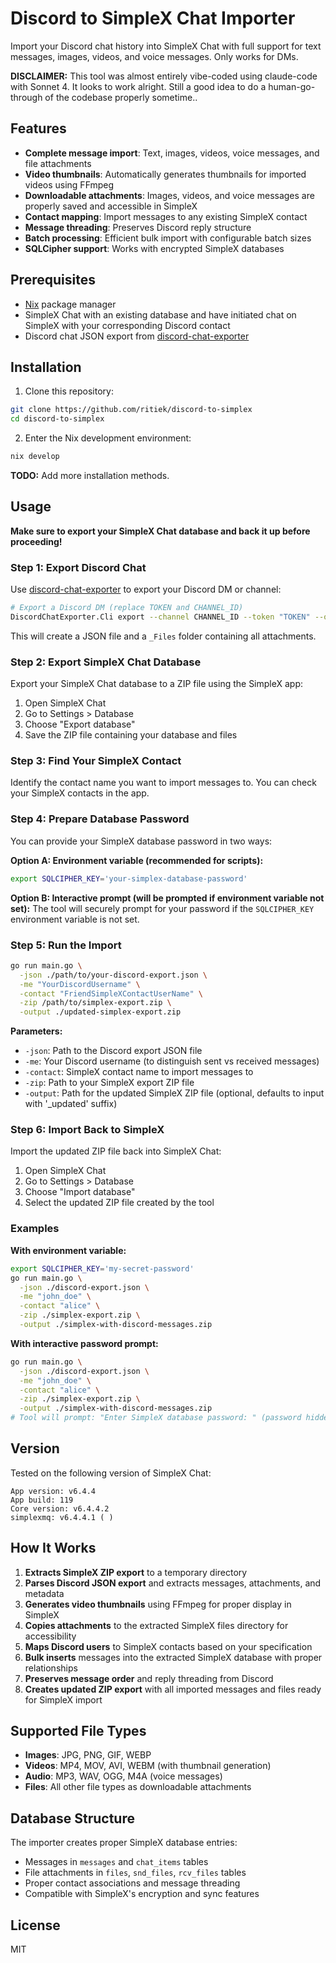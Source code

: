 # Discord to SimpleX Chat Importer

Import your Discord chat history into SimpleX Chat with full support for text messages, images, videos, and voice messages.
Only works for DMs.

**DISCLAIMER:** This tool was almost entirely vibe-coded using claude-code with Sonnet 4. It looks to work alright. Still
a good idea to do a human-go-through of the codebase properly sometime..

## Features

- **Complete message import**: Text, images, videos, voice messages, and file attachments
- **Video thumbnails**: Automatically generates thumbnails for imported videos using FFmpeg
- **Downloadable attachments**: Images, videos, and voice messages are properly saved and accessible in SimpleX
- **Contact mapping**: Import messages to any existing SimpleX contact
- **Message threading**: Preserves Discord reply structure
- **Batch processing**: Efficient bulk import with configurable batch sizes
- **SQLCipher support**: Works with encrypted SimpleX databases

## Prerequisites

- [Nix](https://nixos.org/download.html) package manager
- SimpleX Chat with an existing database and have initiated chat on SimpleX with your corresponding Discord contact
- Discord chat JSON export from [discord-chat-exporter](https://github.com/Tyrrrz/DiscordChatExporter)

## Installation

1. Clone this repository:
```bash
git clone https://github.com/ritiek/discord-to-simplex
cd discord-to-simplex
```

2. Enter the Nix development environment:
```bash
nix develop
```

**TODO:** Add more installation methods.

## Usage

**Make sure to export your SimpleX Chat database and back it up before proceeding!**

### Step 1: Export Discord Chat

Use [discord-chat-exporter](https://github.com/Tyrrrz/DiscordChatExporter) to export your Discord DM or channel:

```bash
# Export a Discord DM (replace TOKEN and CHANNEL_ID)
DiscordChatExporter.Cli export --channel CHANNEL_ID --token "TOKEN" --output . --media --reuse-media --markdown false --format Json
```

This will create a JSON file and a `_Files` folder containing all attachments.

### Step 2: Export SimpleX Chat Database

Export your SimpleX Chat database to a ZIP file using the SimpleX app:

1. Open SimpleX Chat
2. Go to Settings > Database
3. Choose "Export database" 
4. Save the ZIP file containing your database and files

### Step 3: Find Your SimpleX Contact

Identify the contact name you want to import messages to. You can check your SimpleX contacts in the app.

### Step 4: Prepare Database Password

You can provide your SimpleX database password in two ways:

**Option A: Environment variable (recommended for scripts):**
```bash
export SQLCIPHER_KEY='your-simplex-database-password'
```

**Option B: Interactive prompt (will be prompted if environment variable not set):**
The tool will securely prompt for your password if the `SQLCIPHER_KEY` environment variable is not set.

### Step 5: Run the Import

```bash
go run main.go \
  -json ./path/to/your-discord-export.json \
  -me "YourDiscordUsername" \
  -contact "FriendSimpleXContactUserName" \
  -zip /path/to/simplex-export.zip \
  -output ./updated-simplex-export.zip
```

**Parameters:**
- `-json`: Path to the Discord export JSON file
- `-me`: Your Discord username (to distinguish sent vs received messages)
- `-contact`: SimpleX contact name to import messages to
- `-zip`: Path to your SimpleX export ZIP file
- `-output`: Path for the updated SimpleX ZIP file (optional, defaults to input with '_updated' suffix)

### Step 6: Import Back to SimpleX

Import the updated ZIP file back into SimpleX Chat:

1. Open SimpleX Chat
2. Go to Settings > Database
3. Choose "Import database"
4. Select the updated ZIP file created by the tool

### Examples

**With environment variable:**
```bash
export SQLCIPHER_KEY='my-secret-password'
go run main.go \
  -json ./discord-export.json \
  -me "john_doe" \
  -contact "alice" \
  -zip ./simplex-export.zip \
  -output ./simplex-with-discord-messages.zip
```

**With interactive password prompt:**
```bash
go run main.go \
  -json ./discord-export.json \
  -me "john_doe" \
  -contact "alice" \
  -zip ./simplex-export.zip \
  -output ./simplex-with-discord-messages.zip
# Tool will prompt: "Enter SimpleX database password: " (password hidden)
```

## Version

Tested on the following version of SimpleX Chat:
```
App version: v6.4.4
App build: 119
Core version: v6.4.4.2
simplexmq: v6.4.4.1 ( )
```

## How It Works

1. **Extracts SimpleX ZIP export** to a temporary directory
2. **Parses Discord JSON export** and extracts messages, attachments, and metadata
3. **Generates video thumbnails** using FFmpeg for proper display in SimpleX
4. **Copies attachments** to the extracted SimpleX files directory for accessibility
5. **Maps Discord users** to SimpleX contacts based on your specification
6. **Bulk inserts** messages into the extracted SimpleX database with proper relationships
7. **Preserves message order** and reply threading from Discord
8. **Creates updated ZIP export** with all imported messages and files ready for SimpleX import

## Supported File Types

- **Images**: JPG, PNG, GIF, WEBP
- **Videos**: MP4, MOV, AVI, WEBM (with thumbnail generation)
- **Audio**: MP3, WAV, OGG, M4A (voice messages)
- **Files**: All other file types as downloadable attachments

## Database Structure

The importer creates proper SimpleX database entries:
- Messages in `messages` and `chat_items` tables
- File attachments in `files`, `snd_files`, `rcv_files` tables
- Proper contact associations and message threading
- Compatible with SimpleX's encryption and sync features

## License

MIT
